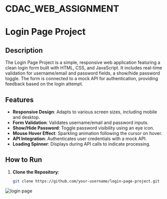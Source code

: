 # CDAC_WEB_ASSIGNMENT
# Login Page Project

## Description

The Login Page Project is a simple, responsive web application featuring a clean login form built with HTML, CSS, and JavaScript. It includes real-time validation for username/email and password fields, a show/hide password toggle. The form is connected to a mock API for authentication, providing feedback based on the login attempt.

## Features

- **Responsive Design**: Adapts to various screen sizes, including mobile and desktop.
- **Form Validation**: Validates username/email and password inputs.
- **Show/Hide Password**: Toggle password visibility using an eye icon.
- **Mouse Hover Effect**: Sparkling animation following the cursor on hover.
- **API Integration**: Authenticates user credentials with a mock API.
- **Loading Spinner**: Displays during API calls to indicate processing.

## How to Run

1. **Clone the Repository**:
   ```sh
   git clone https://github.com/your-username/login-page-project.git


![login page](https://github.com/user-attachments/assets/2dcfdea2-6ec3-40df-b1eb-e3369a045ad2)
